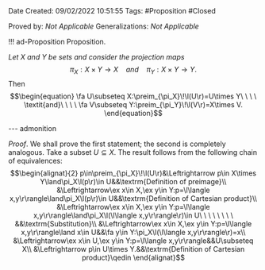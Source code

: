 <br />
<br />

Date Created: 09/02/2022 10:51:55
Tags: #Proposition #Closed 

Proved by: _Not Applicable_
Generalizations: _Not Applicable_

!!! ad-Proposition Proposition.

_Let $X$ and $Y$ be sets and consider the projection maps_
$$\begin{equation}
    \pi_X:X\times Y\to X\ \ \ \ \textit{and}\ \ \ \ \pi_Y:X\times Y\to Y.
\end{equation}$$
Then
$$\begin{equation}
    \fa U\subseteq X:\preim_{\pi_X}\!\l(U\r)=U\times Y\ \ \ \ \textit{and}\ \ \ \ \fa V\subseteq Y:\preim_{\pi_Y}\!\l(V\r)=X\times V.
\end{equation}$$

--- admonition

_Proof_. We shall prove the first statement; the second is completely analogous. Take a subset $U\subseteq X$. The result follows from the following chain of equivalences:
$$\begin{alignat}{2}
    p\in\preim_{\pi_X}\!\l(U\r)&\Leftrightarrow p\in X\times Y\land\pi_X\l(p\r)\in U&&\textrm{Definition of preimage}\\
    &\Leftrightarrow\ex x\in X,\ex y\in Y:p=\l\langle x,y\r\rangle\land\pi_X\l(p\r)\in U&&\textrm{Definition of Cartesian product}\\
    &\Leftrightarrow\ex x\in X,\ex y\in Y:p=\l\langle x,y\r\rangle\land\pi_X\l(\l\langle x,y\r\rangle\r)\in U\ \ \ \ \ \ \ \ &&\textrm{Substitution}\\
    &\Leftrightarrow\ex x\in X,\ex y\in Y:p=\l\langle x,y\r\rangle\land x\in U&&\fa y\in Y:\pi_X\l(\l\langle x,y\r\rangle\r)=x\\
    &\Leftrightarrow\ex x\in U,\ex y\in Y:p=\l\langle x,y\r\rangle&&U\subseteq X\\
    &\Leftrightarrow p\in U\times Y.&&\textrm{Definition of Cartesian product}\qedin
\end{alignat}$$
